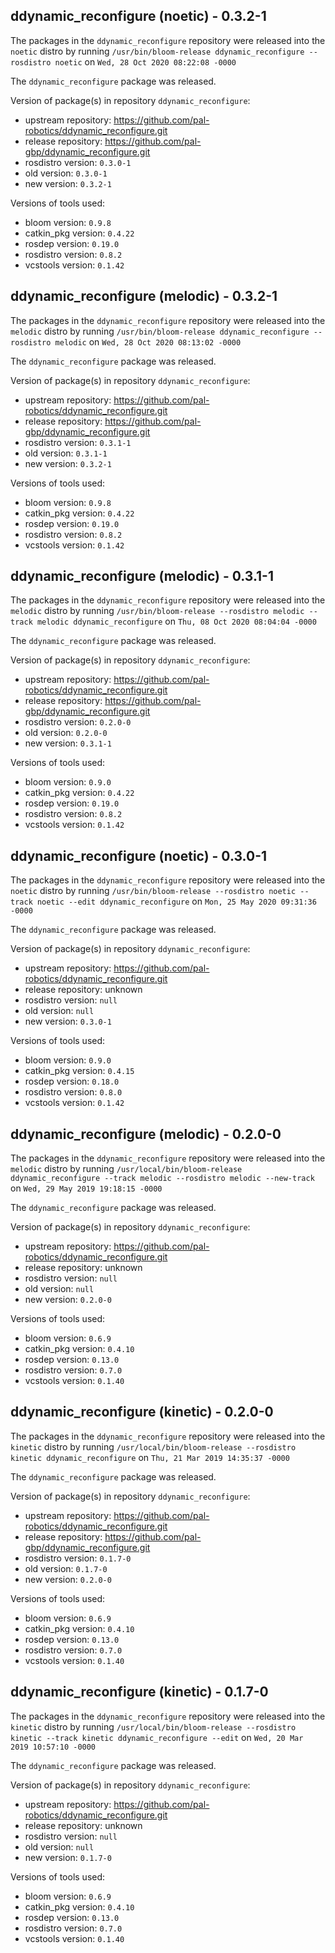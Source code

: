## ddynamic_reconfigure (noetic) - 0.3.2-1

The packages in the `ddynamic_reconfigure` repository were released into the `noetic` distro by running `/usr/bin/bloom-release ddynamic_reconfigure --rosdistro noetic` on `Wed, 28 Oct 2020 08:22:08 -0000`

The `ddynamic_reconfigure` package was released.

Version of package(s) in repository `ddynamic_reconfigure`:

- upstream repository: https://github.com/pal-robotics/ddynamic_reconfigure.git
- release repository: https://github.com/pal-gbp/ddynamic_reconfigure.git
- rosdistro version: `0.3.0-1`
- old version: `0.3.0-1`
- new version: `0.3.2-1`

Versions of tools used:

- bloom version: `0.9.8`
- catkin_pkg version: `0.4.22`
- rosdep version: `0.19.0`
- rosdistro version: `0.8.2`
- vcstools version: `0.1.42`


## ddynamic_reconfigure (melodic) - 0.3.2-1

The packages in the `ddynamic_reconfigure` repository were released into the `melodic` distro by running `/usr/bin/bloom-release ddynamic_reconfigure --rosdistro melodic` on `Wed, 28 Oct 2020 08:13:02 -0000`

The `ddynamic_reconfigure` package was released.

Version of package(s) in repository `ddynamic_reconfigure`:

- upstream repository: https://github.com/pal-robotics/ddynamic_reconfigure.git
- release repository: https://github.com/pal-gbp/ddynamic_reconfigure.git
- rosdistro version: `0.3.1-1`
- old version: `0.3.1-1`
- new version: `0.3.2-1`

Versions of tools used:

- bloom version: `0.9.8`
- catkin_pkg version: `0.4.22`
- rosdep version: `0.19.0`
- rosdistro version: `0.8.2`
- vcstools version: `0.1.42`


## ddynamic_reconfigure (melodic) - 0.3.1-1

The packages in the `ddynamic_reconfigure` repository were released into the `melodic` distro by running `/usr/bin/bloom-release --rosdistro melodic --track melodic ddynamic_reconfigure` on `Thu, 08 Oct 2020 08:04:04 -0000`

The `ddynamic_reconfigure` package was released.

Version of package(s) in repository `ddynamic_reconfigure`:

- upstream repository: https://github.com/pal-robotics/ddynamic_reconfigure.git
- release repository: https://github.com/pal-gbp/ddynamic_reconfigure.git
- rosdistro version: `0.2.0-0`
- old version: `0.2.0-0`
- new version: `0.3.1-1`

Versions of tools used:

- bloom version: `0.9.0`
- catkin_pkg version: `0.4.22`
- rosdep version: `0.19.0`
- rosdistro version: `0.8.2`
- vcstools version: `0.1.42`


## ddynamic_reconfigure (noetic) - 0.3.0-1

The packages in the `ddynamic_reconfigure` repository were released into the `noetic` distro by running `/usr/bin/bloom-release --rosdistro noetic --track noetic --edit ddynamic_reconfigure` on `Mon, 25 May 2020 09:31:36 -0000`

The `ddynamic_reconfigure` package was released.

Version of package(s) in repository `ddynamic_reconfigure`:

- upstream repository: https://github.com/pal-robotics/ddynamic_reconfigure.git
- release repository: unknown
- rosdistro version: `null`
- old version: `null`
- new version: `0.3.0-1`

Versions of tools used:

- bloom version: `0.9.0`
- catkin_pkg version: `0.4.15`
- rosdep version: `0.18.0`
- rosdistro version: `0.8.0`
- vcstools version: `0.1.42`


## ddynamic_reconfigure (melodic) - 0.2.0-0

The packages in the `ddynamic_reconfigure` repository were released into the `melodic` distro by running `/usr/local/bin/bloom-release ddynamic_reconfigure --track melodic --rosdistro melodic --new-track` on `Wed, 29 May 2019 19:18:15 -0000`

The `ddynamic_reconfigure` package was released.

Version of package(s) in repository `ddynamic_reconfigure`:

- upstream repository: https://github.com/pal-robotics/ddynamic_reconfigure.git
- release repository: unknown
- rosdistro version: `null`
- old version: `null`
- new version: `0.2.0-0`

Versions of tools used:

- bloom version: `0.6.9`
- catkin_pkg version: `0.4.10`
- rosdep version: `0.13.0`
- rosdistro version: `0.7.0`
- vcstools version: `0.1.40`


## ddynamic_reconfigure (kinetic) - 0.2.0-0

The packages in the `ddynamic_reconfigure` repository were released into the `kinetic` distro by running `/usr/local/bin/bloom-release --rosdistro kinetic ddynamic_reconfigure` on `Thu, 21 Mar 2019 14:35:37 -0000`

The `ddynamic_reconfigure` package was released.

Version of package(s) in repository `ddynamic_reconfigure`:

- upstream repository: https://github.com/pal-robotics/ddynamic_reconfigure.git
- release repository: https://github.com/pal-gbp/ddynamic_reconfigure.git
- rosdistro version: `0.1.7-0`
- old version: `0.1.7-0`
- new version: `0.2.0-0`

Versions of tools used:

- bloom version: `0.6.9`
- catkin_pkg version: `0.4.10`
- rosdep version: `0.13.0`
- rosdistro version: `0.7.0`
- vcstools version: `0.1.40`


## ddynamic_reconfigure (kinetic) - 0.1.7-0

The packages in the `ddynamic_reconfigure` repository were released into the `kinetic` distro by running `/usr/local/bin/bloom-release --rosdistro kinetic --track kinetic ddynamic_reconfigure --edit` on `Wed, 20 Mar 2019 10:57:10 -0000`

The `ddynamic_reconfigure` package was released.

Version of package(s) in repository `ddynamic_reconfigure`:

- upstream repository: https://github.com/pal-robotics/ddynamic_reconfigure.git
- release repository: unknown
- rosdistro version: `null`
- old version: `null`
- new version: `0.1.7-0`

Versions of tools used:

- bloom version: `0.6.9`
- catkin_pkg version: `0.4.10`
- rosdep version: `0.13.0`
- rosdistro version: `0.7.0`
- vcstools version: `0.1.40`


